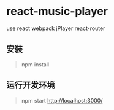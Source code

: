# react-music-player
use react webpack jPlayer react-router

## 安装
>npm install

## 运行开发环境
>npm start
[http://localhost:3000/](http://localhost:3000/)  
